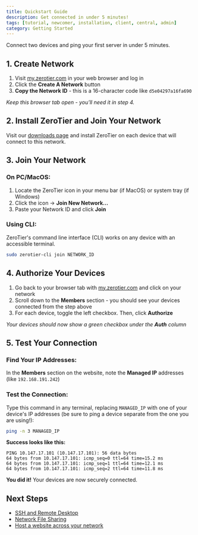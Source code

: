 ```yaml
---
title: Quickstart Guide
description: Get connected in under 5 minutes!
tags: [tutorial, newcomer, installation, client, central, admin]
category: Getting Started
---
```


Connect two devices and ping your first server in under 5 minutes.

## 1. Create Network

1. Visit [my.zerotier.com](https://my.zerotier.com/) in your web browser and log in
2. Click the **Create A Network** button
3. **Copy the Network ID** - this is a 16-character code like `d5e04297a16fa690`

*Keep this browser tab open - you'll need it in step 4.*

## 2. Install ZeroTier and Join Your Network

Visit our [downloads page](https://www.zerotier.com/download) and install ZeroTier on each device that will connect to this network.

## 3. Join Your Network

### On PC/MacOS:

1. Locate the ZeroTier icon in your menu bar (if MacOS) or system tray (if Windows)
2. Click the icon -> **Join New Network...**
3. Paste your Network ID and click **Join**

### Using CLI:

ZeroTier's command line interface (CLI) works on any device with an accessible terminal.
```bash
sudo zerotier-cli join NETWORK_ID
```

## 4. Authorize Your Devices

1. Go back to your browser tab with [my.zerotier.com](https://my.zerotier.com/) and click on your network
2. Scroll down to the **Members** section - you should see your devices connected from the step above
3. For each device, toggle the left checkbox. Then, click **Authorize**

*Your devices should now show a green checkbox under the* ***Auth*** *column*

## 5. Test Your Connection

### Find Your IP Addresses:

In the **Members** section on the website, note the **Managed IP** addresses (like `192.168.191.242`)

### Test the Connection:

Type this command in any terminal, replacing `MANAGED_IP` with one of your device's IP addresses (be sure to ping a device separate from the one you are using!):

```bash
ping -n 3 MANAGED_IP
```

**Success looks like this:**

```
PING 10.147.17.101 (10.147.17.101): 56 data bytes
64 bytes from 10.147.17.101: icmp_seq=0 ttl=64 time=15.2 ms
64 bytes from 10.147.17.101: icmp_seq=1 ttl=64 time=12.1 ms
64 bytes from 10.147.17.101: icmp_seq=2 ttl=64 time=11.8 ms
```

**You did it!** Your devices are now securely connected.

## Next Steps

- [SSH and Remote Desktop](/remotedesktop)
- [Network File Sharing](/filesharing)
- [Host a website across your network](/website)